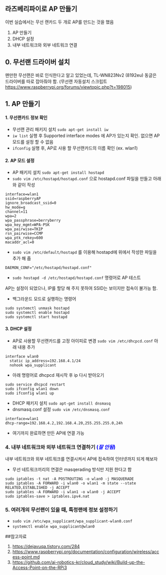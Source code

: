 ## 라즈베리파이로 AP 만들기
이번 실습에서는 무선 랜카드 두 개로 AP를 만드는 것을 했음
1. AP 만들기
2. DHCP 설정
3. 내부 네트워크와 외부 네트워크 연결

## 0. 무선랜 드라이버 설치
왠만한 무선랜은 바로 인식한다고 알고 있었는데, TL-WN823Nv2 (8192eu) 동글은 드라이버를 따로 잡아줘야 함.
(무선랜 자동설치 스크립트 https://www.raspberrypi.org/forums/viewtopic.php?t=198015)

## 1. AP 만들기
  #### 1. 무선랜카드 정보 확인
   - 무선랜 관리 패키지 설치 `sudo apt-get install iw` 
   - `iw list` 실행 후 Supported interface modes 에 AP가 있는지 확인. 없으면 AP모드를 설정 할 수 없음
   - `ifconfig` 실행 후, AP로 사용 할 무선랜카드의 이름 확인 (ex. wlan1)
   
  #### 2. AP 모드 설정
   - AP 패키지 설치 `sudo apt-get install hostapd`
   - `sudo vim /etc/hostapd/hostapd.conf` 으로 hostapd.conf 파일을 만들고 아래와 같이 작성
  ~~~
  interface=wlan1
  ssid=raspberryAP
  ignore_broadcast_ssid=0
  hw_mode=g
  channel=11
  wpa=2
  wpa_passphrase=berryberry
  wpa_key_mgmt=WPA-PSK
  wpa_pairwise=TKIP
  rsn_pairwise=CCMP
  wpa_ptk_rekey=600
  macaddr_acl=0
  ~~~

  - `sudo vim /etc/default/hostapd` 를 이용해 hostapd에 위에서 작성한 파일을 추가 해 줌
  ~~~
  DAEMON_CONF="/etc/hostapd/hostapd.conf"
  ~~~
  
  - `sudo hostapd -d /etc/hostapd/hostapd.conf` 명령어로 AP 테스트
  
  AP는 설정이 되었으나, IP를 할당 해 주지 못하여 SSID는 보이지만 접속이 불가능 함.
  
  - 백그라운드 모드로 실행하는 명령어
  ~~~
  sudo systemctl unmask hostapd
  sudo systemctl enable hostapd
  sudo systemctl start hostapd
  ~~~
  
  
  #### 3. DHCP 설정
  - AP로 사용할 무선랜카드를 고정 아이피로 변경 `sudo vim /etc/dhcpcd.conf` 아래 내용 추가
  ~~~
  interface wlan0
    static ip_address=192.168.4.1/24
    nohook wpa_supplicant
  ~~~
  - 아래 명령어로 dhcpcd 재시작 후 ip 다시 받아오기
  ~~~
  sudo service dhcpcd restart
  sudo ifconfig wlan1 down
  sudo ifconfig wlan1 up
  ~~~
  - DHCP 패키지 설치 `sudo apt-get install dnsmasq`
  - dnsmasq.conf 설정 `sudo vim /etc/dnsmasq.conf`
  ~~~
  interface=wlan1
  dhcp-range=192.168.4.2,192.168.4.20,255.255.255.0,24h
  ~~~
  
  - 여기까지 완료하면 만든 AP에 연결 가능
  
  
  ### 4. 내부 네트워크와 외부 네트워크 연결하기 <span style="color:blue">(*잘 안됨*)</span>
  내부 네트워크와 외부 네트워크를 연결시켜서 AP에 접속하여 인터넷까지 되게 해보자
  - 무선 네트워크끼리의 연결은 masqerading 방식만 지원 한다고 함
  ~~~
  sudo iptables -t nat -A POSTROUTING -o wlan0 -j MASQUERADE
  sudo iptables -A FORWARD -i wlan0 -o wlan1 -m state --state RELATED,ESTABLISHED -j ACCEPT
  sudo iptables -A FORWARD -i wlan1 -o wlan0 -j ACCEPT
  sudo iptables-save > iptables.ipv4.nat
  ~~~
  
  ### 5. 여러개의 무선랜이 있을 때, 특정랜에 정보 설정하기
  - `sudo vim /etc/wpa_supplicant/wpa_supplicant-wlan0.conf`
  - `systemctl enable wpa_supplicant@wlan0`
  

##참고자료
1. https://dejavuqa.tistory.com/284
2. https://www.raspberrypi.org/documentation/configuration/wireless/access-point.md
3. https://github.com/ai-robotics-kr/cloud_study/wiki/Build-up-the-Access-Point-on-the-RPi3
  
  
